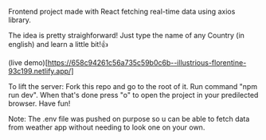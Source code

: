 Frontend project made with React fetching real-time data using axios library.

The idea is pretty straighforward! Just type the name of any Country (in english) and learn a little bit!👍

(live demo)[https://658c94261c56a735c59b0c6b--illustrious-florentine-93c199.netlify.app/]

To lift the server: Fork this repo and go to the root of it. Run command "npm run dev". When that's done press "o" to open the project in your predilected browser. Have fun!

Note: The .env file was pushed on purpose so u can be able to fetch data from weather app without needing to look one on your own.
